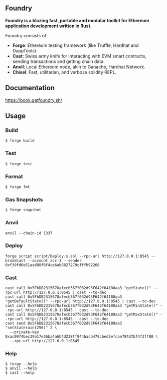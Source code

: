 ## Foundry

**Foundry is a blazing fast, portable and modular toolkit for Ethereum application development written in Rust.**

Foundry consists of:

-   **Forge**: Ethereum testing framework (like Truffle, Hardhat and DappTools).
-   **Cast**: Swiss army knife for interacting with EVM smart contracts, sending transactions and getting chain data.
-   **Anvil**: Local Ethereum node, akin to Ganache, Hardhat Network.
-   **Chisel**: Fast, utilitarian, and verbose solidity REPL.

## Documentation

https://book.getfoundry.sh/

## Usage

### Build

```shell
$ forge build
```

### Test

```shell
$ forge test
```

### Format

```shell
$ forge fmt
```

### Gas Snapshots

```shell
$ forge snapshot
```

### Anvil

```shell
anvil --chain-id 1337
```

### Deploy

```shell
forge script script/Deploy.s.sol --rpc-url http://127.0.0.1:8545 --broadcast --account acc-1 --sender 0xf39fd6e51aad88f6f4ce6ab8827279cfffb92266
```

### Cast

```shell
cast call 0x5FbDB2315678afecb367f032d93F642f64180aa3 "getState()" --rpc-url http://127.0.0.1:8545 | cast --to-dec
cast call 0x5FbDB2315678afecb367f032d93F642f64180aa3 "getDefaultState()" --rpc-url http://127.0.0.1:8545 | cast --to-dec
cast call 0x5FbDB2315678afecb367f032d93F642f64180aa3 "getMinState()" --rpc-url http://127.0.0.1:8545 | cast --to-dec
cast call 0x5FbDB2315678afecb367f032d93F642f64180aa3 "getMaxState()" --rpc-url http://127.0.0.1:8545 | cast --to-dec
cast send 0x5FbDB2315678afecb367f032d93F642f64180aa3 "setState(uint256)" 2 \
  --private-key 0xac0974bec39a17e36ba4a6b4d238ff944bacb478cbed5efcae784d7bf4f2ff80 \
  --rpc-url http://127.0.0.1:8545

```

### Help

```shell
$ forge --help
$ anvil --help
$ cast --help
```
